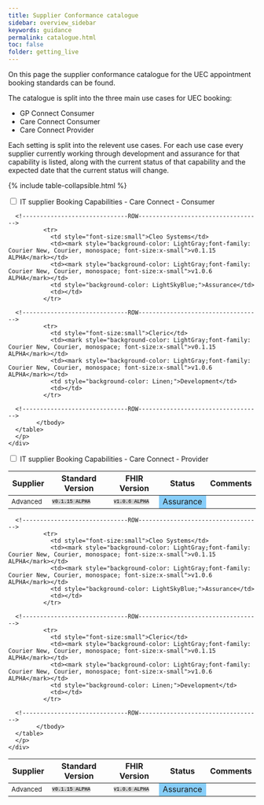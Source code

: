 ```yaml
---
title: Supplier Conformance catalogue
sidebar: overview_sidebar
keywords: guidance
permalink: catalogue.html
toc: false
folder: getting_live
---
```


On this page the supplier conformance catalogue for the UEC appointment booking standards can be found. 

The catalogue is split into the three main use cases for UEC booking: 
* GP Connect Consumer
* Care Connect Consumer
* Care Connect Provider
     
Each setting is split into the relevent use cases. For each use case every supplier currently working through development and assurance for that capability is listed, along with the current status of that capability and the expected date that the current status will change.

{% include table-collapsible.html %} 

<p>
     
<div class="wrap-collabsible">
  <input id="collapsible1" class="toggle" type="checkbox">
  <label for="collapsible1" class="lbl-toggle">IT supplier Booking Capabilities - Care Connect - Consumer</label>
  <div class="collapsible-content">
    <div class="content-inner">
      <p>        
      <table class="pure-table pure-table-bordered"> 
            <thead>
              <tr>
                <th data-field="Supplier" data-sortable="true">Supplier</th>
                <th data-field="Standard" data-sortable="true">Standard Version</th>
                <th data-field="FHIR" data-sortable="true">FHIR Version</th>
                <th data-field="Status" data-sortable="true">Status</th>                
                <th data-field="Comments" data-sortable="true">Comments</th>
              </tr>
            </thead>
            <tbody>        
      <!------------------------------ROW----------------------------------->        
              <tr>
                <td style="font-size:small">Advanced</td>
                <td><mark style="background-color: LightGray;font-family: Courier New, Courier, monospace; font-size:x-small">v0.1.15 ALPHA</mark></td>
                <td><mark style="background-color: LightGray;font-family: Courier New, Courier, monospace; font-size:x-small">v1.0.6 ALPHA</mark></td>
                <td style="background-color: LightSkyBlue;">Assurance</td>                
                <td></td>
              </tr>  
                 
      <!------------------------------ROW----------------------------------->             
              <tr>
                <td style="font-size:small">Cleo Systems</td>
                <td><mark style="background-color: LightGray;font-family: Courier New, Courier, monospace; font-size:x-small">v0.1.15 ALPHA</mark></td>
                <td><mark style="background-color: LightGray;font-family: Courier New, Courier, monospace; font-size:x-small">v1.0.6 ALPHA</mark></td>
                <td style="background-color: LightSkyBlue;">Assurance</td>                
                <td></td>
              </tr>  
                 
      <!------------------------------ROW----------------------------------->             
              <tr>
                <td style="font-size:small">Cleric</td>
                <td><mark style="background-color: LightGray;font-family: Courier New, Courier, monospace; font-size:x-small">v0.1.15 ALPHA</mark></td>
                <td><mark style="background-color: LightGray;font-family: Courier New, Courier, monospace; font-size:x-small">v1.0.6 ALPHA</mark></td>
                <td style="background-color: Linen;">Development</td>                
                <td></td>
              </tr>  
                 
      <!------------------------------ROW----------------------------------->             
            </tbody>
      </table> 
      </p>
    </div>
  </div>
</div>

<p>
     
    
<div class="wrap-collabsible">
  <input id="collapsible2" class="toggle" type="checkbox">
  <label for="collapsible2" class="lbl-toggle">IT supplier Booking Capabilities - Care Connect - Provider</label>
  <div class="collapsible-content">
    <div class="content-inner">
      <p>        
      <table class="pure-table pure-table-bordered"> 
            <thead>
              <tr>
                <th data-field="Supplier" data-sortable="true">Supplier</th>
                <th data-field="Standard" data-sortable="true">Standard Version</th>
                <th data-field="FHIR" data-sortable="true">FHIR Version</th>
                <th data-field="Status" data-sortable="true">Status</th>                
                <th data-field="Comments" data-sortable="true">Comments</th>
              </tr>
            </thead>
            <tbody>        
      <!------------------------------ROW----------------------------------->        
              <tr>
                <td style="font-size:small">Advanced</td>
                <td><mark style="background-color: LightGray;font-family: Courier New, Courier, monospace; font-size:x-small">v0.1.15 ALPHA</mark></td>
                <td><mark style="background-color: LightGray;font-family: Courier New, Courier, monospace; font-size:x-small">v1.0.6 ALPHA</mark></td>
                <td style="background-color: LightSkyBlue;">Assurance</td>                
                <td></td>
              </tr>  
                 
      <!------------------------------ROW----------------------------------->             
              <tr>
                <td style="font-size:small">Cleo Systems</td>
                <td><mark style="background-color: LightGray;font-family: Courier New, Courier, monospace; font-size:x-small">v0.1.15 ALPHA</mark></td>
                <td><mark style="background-color: LightGray;font-family: Courier New, Courier, monospace; font-size:x-small">v1.0.6 ALPHA</mark></td>
                <td style="background-color: LightSkyBlue;">Assurance</td>                
                <td></td>
              </tr>  
                 
      <!------------------------------ROW----------------------------------->             
              <tr>
                <td style="font-size:small">Cleric</td>
                <td><mark style="background-color: LightGray;font-family: Courier New, Courier, monospace; font-size:x-small">v0.1.15 ALPHA</mark></td>
                <td><mark style="background-color: LightGray;font-family: Courier New, Courier, monospace; font-size:x-small">v1.0.6 ALPHA</mark></td>
                <td style="background-color: Linen;">Development</td>                
                <td></td>
              </tr>  
                 
      <!------------------------------ROW----------------------------------->             
            </tbody>
      </table> 
      </p>
    </div>
  </div>
</div>

